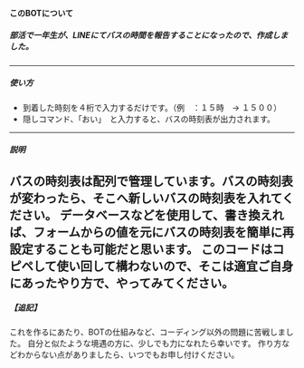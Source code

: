 #### このBOTについて

##### 部活で一年生が、LINEにてバスの時間を報告することになったので、作成しました。
---
##### 使い方
- 到着した時刻を４桁で入力するだけです。（例　：１５時　→ １５００）
- 隠しコマンド、「おい」　と入力すると、バスの時刻表が出力されます。
---
##### 説明
バスの時刻表は配列で管理しています。バスの時刻表が変わったら、そこへ新しいバスの時刻表を入れてください。
データベースなどを使用して、書き換えれば、フォームからの値を元にバスの時刻表を簡単に再設定することも可能だと思います。
このコードはコピペして使い回して構わないので、そこは適宜ご自身にあったやり方で、やってみてください。
---
##### 【追記】
これを作るにあたり、BOTの仕組みなど、コーディング以外の問題に苦戦しました。
自分と似たような境遇の方に、少しでも力になれたら幸いです。
作り方などわからない点がありましたら、いつでもお申し付けください。
